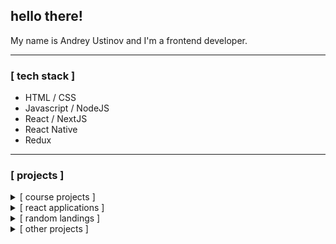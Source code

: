 ## hello there!

My name is Andrey Ustinov and I'm a frontend developer.

***

### [ tech stack ]

- HTML / CSS
- Javascript / NodeJS
- React / NextJS
- React Native
- Redux

***

### [ projects ]

<details>
<summary>[ course projects ] </summary>
  
#### javascript

- [brain games](https://github.com/andryushque/frontend-project-lvl1)
- [diff generator](https://github.com/andryushque/frontend-project-lvl2)
- [rss reader](https://github.com/andryushque/frontend-project-lvl3)
  
##
#### html5 / css3
- [moon sea](https://github.com/andryushque/layout-designer-project-lvl1)
- [music box](https://github.com/andryushque/layout-designer-project-lvl2)
 
##
#### html5 / css3 / js
  
- [software library](https://github.com/andryushque/software-library)
- [tour plan](https://github.com/andryushque/tour-plan)
####
- [space-x](https://github.com/andryushque/spacex)
- [witcher-promo](https://github.com/andryushque/witcher-promo)
- [ghostbusters-promo](https://github.com/andryushque/ghostbusters-promo)
- [racing-game](https://github.com/andryushque/racing-game)
####
- [request test](https://github.com/andryushque/request-test)
  
##
</details>

<details>
<summary>[ react applications ] </summary>
  
####
  
- [star wars db](https://github.com/andryushque/star-db)
- [todo app](https://github.com/andryushque/todo-app)
- [react hooks](https://github.com/andryushque/hooks)
- [restore](https://github.com/andryushque/restore)
  
##
</details>

<details>
<summary>[ random landings ] </summary>
  
#### html5 / css3 / scss / js / php
  
- [videograph](https://github.com/andryushque/videograph)
- [snow agency](https://github.com/andryushque/snow-agency)
- [anime library](https://github.com/andryushque/anime-library)
- [deejee](https://github.com/andryushque/deejee)
- [talent illustrator](https://github.com/andryushque/talent-illustrator)
- [unique tech](https://github.com/andryushque/unique-tech)
- [metalex](https://github.com/andryushque/metalex)
- [portfolio project](https://github.com/andryushque/portfolio-project)
- [tour and travel](https://github.com/andryushque/tour-and-travel)
- [data-warehouse](https://github.com/andryushque/data-warehouse)
- [drone](https://github.com/andryushque/drone)
- [barmy-graffiti](https://github.com/andryushque/barmy-graffiti)
- [survive-game](https://github.com/andryushque/survive-game)
- [personal-blog](https://github.com/andryushque/personal-blog)
####
- [landing-1](https://github.com/andryushque/layout-project-01)
- [landing-2](https://github.com/andryushque/layout-project-02)
- [landing-5](https://github.com/andryushque/layout-project-05)

##
</details>

<details>
<summary>[ other projects ] </summary>
  
####
- [threejs starter](https://github.com/andryushque/threejs-starter)
####

##
</details>

